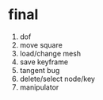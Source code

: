 # final

1. dof
2. move square
3. load/change mesh 
4. save keyframe
5. tangent bug 
6. delete/select node/key
7. manipulator